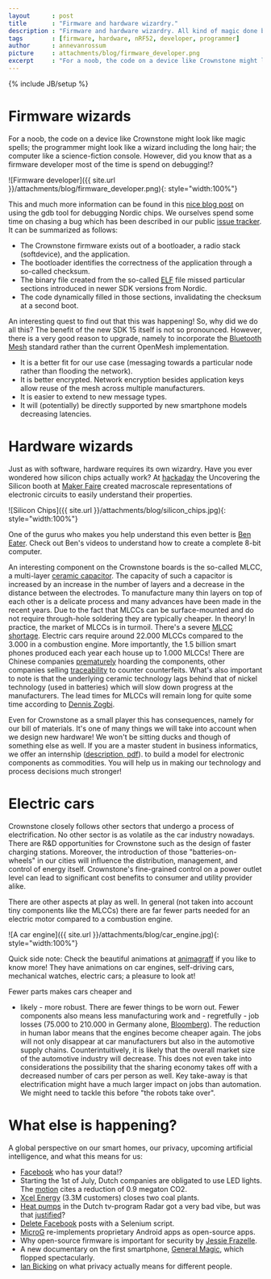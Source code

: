 ```yaml
---
layout      : post
title       : "Firmware and hardware wizardry."
description : "Firmware and hardware wizardry. All kind of magic done by our developers."
tags        : [firmware, hardware, nRF52, developer, programmer]
author      : annevanrossum
picture     : attachments/blog/firmware_developer.png
excerpt     : "For a noob, the code on a device like Crownstone might look like magic spells; the programmer might look like a wizard including the long hair; the computer like a science-fiction console. However, did you know that as a firmware developer most of the time is spend on debugging!?"
---
```

{% include JB/setup %}

# Firmware wizards

For a noob, the code on a device like Crownstone might look like magic spells; the programmer might look like a wizard
including the long hair; the computer like a science-fiction console. However, did you know that as a firmware developer
most of the time is spend on debugging!?

![Firmware developer]({{ site.url }}/attachments/blog/firmware_developer.png){: style="width:100%"}

This and much more information can be found in this [nice blog post](https://interrupt.memfault.com/blog/gdb-for-firmware-1)
on using the gdb tool for debugging Nordic chips. We ourselves spend some time on chasing a bug which has been 
described in our public [issue tracker](https://github.com/crownstone/bluenet/issues/66). It can be summarized as follows:

* The Crownstone firmware exists out of a bootloader, a radio stack (softdevice), and the application.
* The bootloader identifies the correctness of the application through a so-called checksum.
* The binary file created from the so-called [ELF](https://en.wikipedia.org/wiki/Executable_and_Linkable_Format) file missed particular sections introduced in newer SDK versions from Nordic.
* The code dynamically filled in those sections, invalidating the checksum at a second boot.

An interesting quest to find out that this was happening! So, why did we do all this? The benefit of the new SDK 15 itself
is not so pronounced. However, there is a very good reason to upgrade, namely to incorporate the 
[Bluetooth Mesh](https://www.youtube.com/watch?time_continue=1&v=wa_ARkZSr_U)
standard rather than the current OpenMesh implementation.  

* It is a better fit for our use case (messaging towards a particular node rather than flooding the network).
* It is better encrypted. Network encryption besides application keys allow reuse of the mesh across multiple manufacturers.
* It is easier to extend to new message types.
* It will (potentially) be directly supported by new smartphone models decreasing latencies.

# Hardware wizards

Just as with software, hardware requires its own wizardry. Have you ever wondered how silicon chips actually work? 
At [hackaday](https://hackaday.com/2019/05/20/integrated-circuits-can-be-easy-to-understand-with-the-right-teachers/)
the Uncovering the Silicon booth at [Maker Faire](https://makerfaire.com/) created macroscale representations of electronic
circuits to easily understand their properties.

![Silicon Chips]({{ site.url }}/attachments/blog/silicon_chips.jpg){: style="width:100%"}

One of the gurus who makes you help understand this even better is [Ben Eater](https://www.youtube.com/channel/UCS0N5baNlQWJCUrhCEo8WlA).
Check out Ben's videos to understand how to create a complete 8-bit computer. 

An interesting component on the Crownstone boards is the so-called MLCC, a multi-layer [ceramic capacitor](https://en.wikipedia.org/wiki/Ceramic_capacitor).
The capacity of such a capacitor is increased by an increase in the number of layers and a decrease in the distance between the electrodes.
To manufacture many thin layers on top of each other is a delicate process and many advances have been made in the recent years. Due to the fact that MLCCs can
be surface-mounted and do not require through-hole soldering they are typically cheaper. In theory! In practice, the market of MLCCs
is in turmoil. There's a severe [MLCC shortage](https://www.iotforall.com/iot-component-supply-shortages/). 
Electric cars require around 22.000 MLCCs compared to the 3.000 in a combustion engine. More importantly, the 
1.5 billion smart phones produced each year each house up to 1.000 MLCCs! There are Chinese companies [prematurely](https://www.theburnin.com/market-watch/mlcc-market-predictions-2019/) hoarding
the components, other companies selling [traceability](https://chip1.com/) to counter counterfeits.
What's also important to note is that the underlying ceramic technology lags behind that of nickel technology (used in 
batteries) which will slow down progress at the manufacturers. The lead times for MLCCs will remain long for quite
some time according to [Dennis Zogbi](https://www.ttiinc.com/content/ttiinc/en/resources/marketeye/categories/passives/me-zogbi-20170602.html).

Even for Crownstone as a small player this has consequences, namely for our bill of materials. It's one of many things
we will take into account when we design new hardware! We won't be sitting ducks and though of something else as well. 
If you are a master
student in business informatics, we offer an internship 
([description, pdf](https://docs.google.com/document/d/1U1_mCueBOET4_dUxCKebBDIzbu2OySQn_nPbggZZEdQ/export?format=pdf)).
to build a model for electronic components as commodities. You will help us in making our technology and process decisions much stronger!

# Electric cars

Crownstone closely follows other sectors that undergo a process of electrification. No other sector is as volatile
as the car industry nowadays. There are R&D opportunities for Crownstone such as the design of faster charging 
stations. Moreover, the introduction of those "batteries-on-wheels" in our cities will influence the distribution, management,
and control of energy itself. Crownstone's fine-grained control on a power outlet level can lead to
significant cost benefits to consumer and utility provider alike.

There are other aspects at play as well. In general (not taken into account tiny components like the MLCCs) 
there are far fewer parts needed for an electric motor compared to a combustion engine. 

![A car engine]({{ site.url }}/attachments/blog/car_engine.jpg){: style="width:100%"}

Quick side note: Check the beautiful animations at [animagraff](https://animagraffs.com/how-a-car-engine-works/) if you like to know more!
They have animations on car engines, self-driving cars, mechanical watches, electric cars; a pleasure to look at!

Fewer parts makes cars cheaper and 
- likely - more robust. There are fewer things to be worn out. Fewer components also means less manufacturing work and - regretfully - 
job losses (75.000 to 210.000 in Germany alone, [Bloomberg](https://www.bloomberg.com/features/2019-bmw-electric-car-german-engines/)). 
The reduction in human labor means that the engines become cheaper again. The jobs will
not only disappear at car manufacturers but also in the automotive supply chains. Counterintuitively, it is likely that 
the overall market size of the automotive industry will decrease. This does not even take into considerations the
possibility that the sharing economy takes off with a decreased number of cars per person as well.
Key take-away is that electrification might have a much larger impact on jobs than automation. We might need to tackle this
before "the robots take over". 

# What else is happening?

A global perspective on our smart homes, our privacy, upcoming artificial intelligence, and what this means for us:

* [Facebook](https://www.buzzfeednews.com/article/katienotopoulos/facebook-advertisers-data-brokers-car-dealerships) who has your data!?
* Starting the 1st of July, Dutch companies are obligated to use LED lights. The [motion](https://www.tweedekamer.nl/kamerstukken/brieven_regering/detail?id=2018Z20512&did=2018D53429) cites a reduction of 0.9 megaton CO2.
* [Xcel Energy](https://www.xcelenergy.com/) (3.3M customers) closes two coal plants.
* [Heat pumps](https://radar.avrotros.nl/uitzendingen/gemist/item/tv-uitzending-25-02-2019/) in the Dutch tv-program Radar got a very bad vibe, but was that 
[justified](https://www.vakbladwarmtepompen.nl/projecten/artikel/2019/03/warmtepompgebruiker-bij-radar-wat-ging-er-mis-1014414)?
* [Delete Facebook](https://github.com/weskerfoot/DeleteFB) posts with a Selenium script.
* [MicroG](https://microg.org/) re-implements proprietary Android apps as open-source apps.
* Why open-source firmware is important for security by [Jessie Frazelle](https://blog.jessfraz.com/post/why-open-source-firmware-is-important-for-security/).
* A new documentary on the first smartphone, [General Magic](https://hyperallergic.com/500449/general-magic-documentary-smartphone-apple-silicon-valley/), which flopped spectacularly.
* [Ian Bicking](https://www.ianbicking.org/blog/2019/04/users-want-control-is-a-shrug.html) on what privacy actually means for different people.

